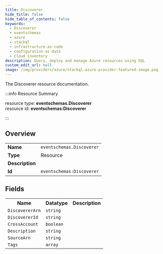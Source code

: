```yaml
---
title: Discoverer
hide_title: false
hide_table_of_contents: false
keywords:
  - Discoverer
  - eventschemas
  - azure
  - stackql
  - infrastructure-as-code
  - configuration-as-data
  - cloud inventory
description: Query, deploy and manage Azure resources using SQL
custom_edit_url: null
image: /img/providers/azure/stackql-azure-provider-featured-image.png
---
```

The Discoverer resource documentation.

:::info Resource Summary

<div class="row">
<div class="providerDocColumn">
<span>resource type:&nbsp;<b>eventschemas.Discoverer</b></span><br />
<span>resource id:&nbsp;<b>eventschemas:Discoverer</b></span><br />
</div>
</div>

:::

## Overview
<table><tbody>
<tr><td><b>Name</b></td><td><code>eventschemas.Discoverer</code></td></tr>
<tr><td><b>Type</b></td><td>Resource</td></tr>
<tr><td><b>Description</b></td><td></td></tr>
<tr><td><b>Id</b></td><td><code>eventschemas:Discoverer</code></td></tr>
</tbody></table>

## Fields
<table><tbody>
<tr><th>Name</th><th>Datatype</th><th>Description</th></tr>
<tr><td><code>DiscovererArn</code></td><td><code>string</code></td><td></td></tr><tr><td><code>DiscovererId</code></td><td><code>string</code></td><td></td></tr><tr><td><code>CrossAccount</code></td><td><code>boolean</code></td><td></td></tr><tr><td><code>Description</code></td><td><code>string</code></td><td></td></tr><tr><td><code>SourceArn</code></td><td><code>string</code></td><td></td></tr><tr><td><code>Tags</code></td><td><code>array</code></td><td></td></tr>
</tbody></table>